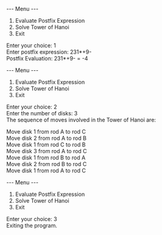 --- Menu ---
1. Evaluate Postfix Expression
2. Solve Tower of Hanoi
3. Exit

Enter your choice: 1 \
Enter postfix expression: 231*+9- \
Postfix Evaluation: 231*+9- = -4 

--- Menu ---
1. Evaluate Postfix Expression
2. Solve Tower of Hanoi
3. Exit

Enter your choice: 2 \
Enter the number of disks: 3 \
The sequence of moves involved in the Tower of Hanoi are: 

 Move disk 1 from rod A to rod C \
 Move disk 2 from rod A to rod B \
 Move disk 1 from rod C to rod B \
 Move disk 3 from rod A to rod C \
 Move disk 1 from rod B to rod A \
 Move disk 2 from rod B to rod C \
 Move disk 1 from rod A to rod C 

--- Menu ---
1. Evaluate Postfix Expression
2. Solve Tower of Hanoi
3. Exit

Enter your choice: 3 \
Exiting the program.
